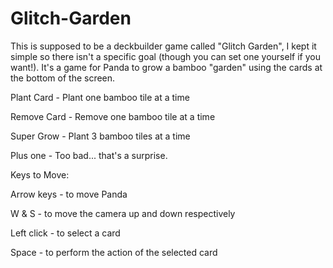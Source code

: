 # Glitch-Garden
This is supposed to be a deckbuilder game called "Glitch Garden", I kept it simple so there isn't a specific goal (though you can set one yourself if you want!). It's a game for Panda to grow a bamboo "garden" using the cards at the bottom of the screen.

Plant Card - Plant one bamboo tile at a time

Remove Card - Remove one bamboo tile at a time

Super Grow - Plant 3 bamboo tiles at a time

Plus one - Too bad... that's a surprise.

Keys to Move:

Arrow keys - to move Panda

W & S - to move the camera up and down respectively

Left click - to select a card

Space - to perform the action of the selected card
